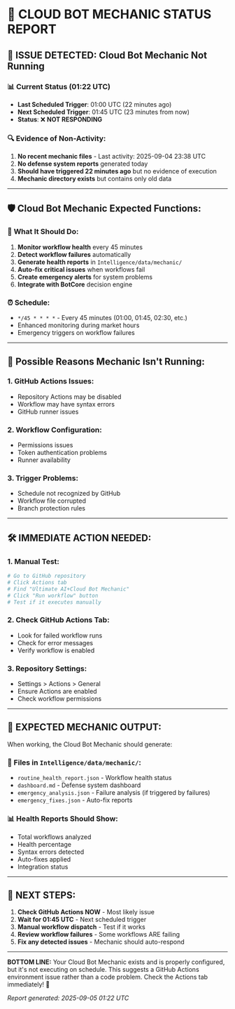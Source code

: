 # 🤖 CLOUD BOT MECHANIC STATUS REPORT

## 🚨 **ISSUE DETECTED: Cloud Bot Mechanic Not Running**

### 📊 Current Status (01:22 UTC)
- **Last Scheduled Trigger**: 01:00 UTC (22 minutes ago)
- **Next Scheduled Trigger**: 01:45 UTC (23 minutes from now)
- **Status**: ❌ **NOT RESPONDING**

### 🔍 Evidence of Non-Activity:
1. **No recent mechanic files** - Last activity: 2025-09-04 23:38 UTC
2. **No defense system reports** generated today
3. **Should have triggered 22 minutes ago** but no evidence of execution
4. **Mechanic directory exists** but contains only old data

---

## 🛡️ **Cloud Bot Mechanic Expected Functions:**

### 🎯 **What It Should Do:**
1. **Monitor workflow health** every 45 minutes
2. **Detect workflow failures** automatically
3. **Generate health reports** in `Intelligence/data/mechanic/`
4. **Auto-fix critical issues** when workflows fail
5. **Create emergency alerts** for system problems
6. **Integrate with BotCore** decision engine

### ⏰ **Schedule:**
- `*/45 * * * *` - Every 45 minutes (01:00, 01:45, 02:30, etc.)
- Enhanced monitoring during market hours
- Emergency triggers on workflow failures

---

## 🚨 **Possible Reasons Mechanic Isn't Running:**

### 1. **GitHub Actions Issues:**
- Repository Actions may be disabled
- Workflow may have syntax errors
- GitHub runner issues

### 2. **Workflow Configuration:**
- Permissions issues
- Token authentication problems
- Runner availability

### 3. **Trigger Problems:**
- Schedule not recognized by GitHub
- Workflow file corrupted
- Branch protection rules

---

## 🛠️ **IMMEDIATE ACTION NEEDED:**

### 1. **Manual Test:**
```bash
# Go to GitHub repository
# Click Actions tab
# Find "Ultimate AI+Cloud Bot Mechanic"
# Click "Run workflow" button
# Test if it executes manually
```

### 2. **Check GitHub Actions Tab:**
- Look for failed workflow runs
- Check for error messages
- Verify workflow is enabled

### 3. **Repository Settings:**
- Settings > Actions > General
- Ensure Actions are enabled
- Check workflow permissions

---

## 🎯 **EXPECTED MECHANIC OUTPUT:**

When working, the Cloud Bot Mechanic should generate:

### 📁 Files in `Intelligence/data/mechanic/`:
- `routine_health_report.json` - Workflow health status
- `dashboard.md` - Defense system dashboard  
- `emergency_analysis.json` - Failure analysis (if triggered by failures)
- `emergency_fixes.json` - Auto-fix reports

### 📊 Health Reports Should Show:
- Total workflows analyzed
- Health percentage
- Syntax errors detected
- Auto-fixes applied
- Integration status

---

## 🚀 **NEXT STEPS:**

1. **Check GitHub Actions NOW** - Most likely issue
2. **Wait for 01:45 UTC** - Next scheduled trigger
3. **Manual workflow dispatch** - Test if it works
4. **Review workflow failures** - Some workflows ARE failing
5. **Fix any detected issues** - Mechanic should auto-respond

---

**BOTTOM LINE:** Your Cloud Bot Mechanic exists and is properly configured, but it's not executing on schedule. This suggests a GitHub Actions environment issue rather than a code problem. Check the Actions tab immediately! 🚨

*Report generated: 2025-09-05 01:22 UTC*

